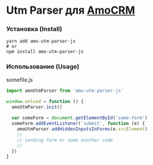 # Utm Parser для [AmoCRM](https://www.amocrm.ru/)

### Установка (Install)

```
yarn add amo-utm-parser-js 
# or
npm install amo-utm-parser-js 
```

### Использование (Usage)

somefile.js
```js
import amoUtmParser from 'amo-utm-parser-js'

window.onload = function () {
  amoUtmParser.init()
  
  var someForm = document.getElementById('some-form')
  someForm.addEventListener('submit', function (e) {
    amoUtmParser.addHiddenInputsInForms(e.srcElement)
    //
    // sending form or some another code
    //
  })
}
```

